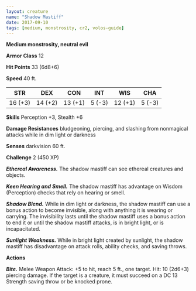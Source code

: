 ```yaml
---
layout: creature
name: "Shadow Mastiff"
date: 2017-09-10
tags: [medium, monstrosity, cr2, volos-guide]
---
```


**Medium monstrosity, neutral evil**

**Armor Class** 12

**Hit Points** 33 (6d8+6)

**Speed** 40 ft.

|   STR   |   DEX   |   CON   |   INT   |   WIS   |   CHA   |
|:-----:|:-----:|:-----:|:-----:|:-----:|:-----:|
| 16 (+3) | 14 (+2) | 13 (+1) | 5 (-3) | 12 (+1) | 5 (-3) |

**Skills** Perception +3, Stealth +6

**Damage Resistances** bludgeoning, piercing, and slashing from nonmagical attacks while in dim light or darkness

**Senses** darkvision 60 ft.

**Challenge** 2 (450 XP)

***Ethereal Awareness.*** The shadow mastiff can see ethereal creatures and objects.

***Keen Hearing and Smell.*** The shadow mastiff has advantage on Wisdom (Perception) checks that rely on hearing or smell.

***Shadow Blend.*** While in dim light or darkness, the shadow mastiff can use a bonus action to become invisible, along with anything it is wearing or carrying. The invisibility lasts until the shadow mastiff uses a bonus action to end it or until the shadow mastiff attacks, is in bright light, or is incapacitated.

***Sunlight Weakness.*** While in bright light created by sunlight, the shadow mastiff has disadvantage on attack rolls, ability checks, and saving throws.

**Actions**

***Bite.*** Melee Weapon Attack: +5 to hit, reach 5 ft., one target. Hit: 10 (2d6+3) piercing damage. If the target is a creature, it must succeed on a DC 13 Strength saving throw or be knocked prone.

